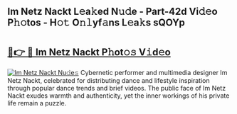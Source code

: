 ## Im Netz Nackt L𝚎a𝚔ed N𝚞𝚍e - Part-42d Vi𝚍𝚎o P𝚑𝚘tos - H𝚘𝚝 O𝚗𝚕yf𝚊ns L𝚎a𝚔s sQOYp

# <h2><a href="http://kf65ub7.oniu.top/?m=Im+Netz+Nackt">🔗👉 🔴 Im Netz Nackt P𝚑ot𝚘𝚜 V𝚒d𝚎o</a></h2>

[![Im Netz Nackt Nu𝚍e𝚜](https://i.imgur.com/0qMVB7G.gif)](http://kf65ub7.oniu.top/?m=Im+Netz+Nackt)
Cybernetic performer and multimedia designer Im Netz Nackt, celebrated for distributing dance and lifestyle inspiration through popular dance trends and brief videos. The public face of Im Netz Nackt exudes warmth and authenticity, yet the inner workings of his private life remain a puzzle.  
